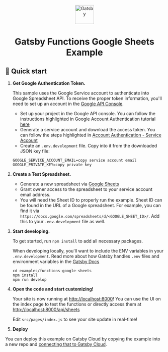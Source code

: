 <p align="center">
  <a href="https://www.gatsbyjs.com/?utm_source=starter&utm_medium=readme&utm_campaign=gatsby-functions-beta">
    <img alt="Gatsby" src="https://www.gatsbyjs.com/Gatsby-Monogram.svg" width="60" />
  </a>
</p>
<h1 align="center">
  Gatsby Functions Google Sheets Example
</h1>

## 🚀 Quick start

1. **Get Google Authentication Token.**

    This sample uses the Google Service account to authenticate into Google Spreadsheet API. To receive the proper token information, you'll need to set up an account in the [Google API Console](https://console.cloud.google.com/apis/dashboard).

    - Set up your project in the Google API console. You can follow the instructions highlighted in Google Account Authentication tutorial [here](https://theoephraim.github.io/node-google-sreadsheet/#/getting-started/authentication)
    - Generate a service account and download the access token. You can follow the steps highlighted in [Account Authentication - Service Account](https://theoephraim.github.io/node-google-spreadsheet/#/getting-started/authentication?id=service-account)
    - Create an `.env.development` file. Copy into it from the downloaded JSON key file:

    ```
    GOOGLE_SERVICE_ACCOUNT_EMAIL=copy service account email
    GOOGLE_PRIVATE_KEY=copy private key
    ```

2. **Create a Test Spreadsheet.**

    - Generate a new spreadsheet via [Google Sheets](https://docs.google.com/spreadsheets)
    - Grant owner access to the spreadsheet to your service account email address.
    - You will need the Sheet ID to properly run the example. Sheet ID can be found in the URL of a Google spreadsheet. For example, you can find it via `https://docs.google.com/spreadsheets/d/<GOOGLE_SHEET_ID>/`. Add this to your `.env.development` file as well.

3. **Start developing.**

    To get started, run `npm install` to add all necessary packages.

    When developing locally, you'll want to include the ENV variables in your `.env.development`. Read more about how Gatsby handles `.env` files and environment variables in the [Gatsby Docs](https://www.gatsbyjs.com/docs/how-to/local-development/environment-variables/)

    ```shell
    cd examples/functions-google-sheets
    npm install
    npm run develop
    ```

4. **Open the code and start customizing!**

    Your site is now running at <http://localhost:8000>! You can use the UI on the index page to test the functions or directly access them at <http://localhost:8000/api/sheets>

    Edit `src/pages/index.js` to see your site update in real-time!

5. **Deploy**

You can deploy this example on Gatsby Cloud by copying the example into a new repo and [connecting that to Gatsby Cloud](https://www.gatsbyjs.com/docs/how-to/previews-deploys-hosting/deploying-to-gatsby-cloud/#set-up-an-existing-gatsby-site).
